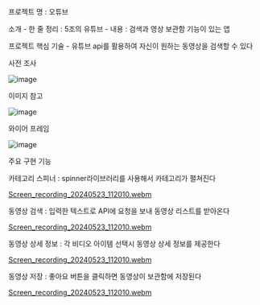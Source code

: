 프로젝트 명 : 오튜브

소개
    - 한 줄 정리 : 5조의 유튜브
    - 내용 : 검색과 영상 보관함 기능이 있는 앱

프로젝트 핵심 기술
    - 유튜브 api를 활용하여 자신이 원하는 동영상을 검색할 수 있다

사전 조사


![image](https://github.com/NBC-VIDEO/YouTube-API/assets/161271441/0b8acb66-5081-47a6-a6ea-45b0bbdd3d3f)


이미지 참고


![image](https://github.com/NBC-VIDEO/YouTube-API/assets/161271441/f014c8da-4e82-4fd5-a681-9109bb1b9349)

와이어 프레임


![image](https://github.com/NBC-VIDEO/YouTube-API/assets/161271441/991733d6-aa93-4d6b-a37f-b9e66c49d2b6)

주요 구현 기능

카테고리 스피너 : spinner라이브러리를 사용해서 카테고리가 펼쳐진다


[Screen_recording_20240523_112010.webm](https://github.com/NBC-VIDEO/YouTube-API/assets/161271441/9eb7472d-2b49-4669-9dda-25c2b6a2c9e9)

동영상 검색 : 입력한 텍스트로 API에 요청을 보내 동영상 리스트를 받아온다


[Screen_recording_20240523_112010.webm](https://github.com/NBC-VIDEO/YouTube-API/assets/161271441/80b7c691-452d-43ac-85da-066000ab3827)

동영상 상세 정보 : 각 비디오 아이템 선택시 동영상 상세 정보를 제공한다


[Screen_recording_20240523_112010.webm](https://github.com/NBC-VIDEO/YouTube-API/assets/161271441/2eccf7c7-03cf-47b7-b9c5-fdb408fcfac5)

동영상 저장 : 좋아요 버튼을 클릭하면 동영상이 보관함에 저장된다


[Screen_recording_20240523_112010.webm](https://github.com/NBC-VIDEO/YouTube-API/assets/161271441/40bc4b6c-f40c-4b0a-a70a-88096242753d)
